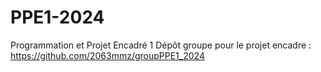 # PPE1-2024
Programmation et Projet Encadré 1
Dépôt groupe pour le projet encadre : https://github.com/2063mmz/groupPPE1_2024
